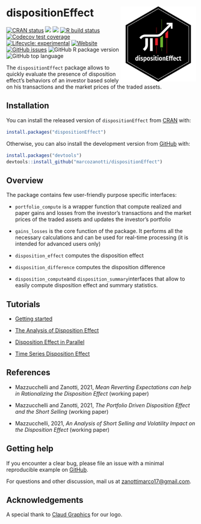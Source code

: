 
<!-- README.md is generated from README.Rmd. Please edit that file -->

# dispositionEffect <a href='https://marcozanotti.github.io/dispositionEffect/index.html'><img src="man/figures/logo.png" align="right" height="200"/></a>

<!-- badges: start -->

[![CRAN
status](https://www.r-pkg.org/badges/version/dispositionEffect)](https://CRAN.R-project.org/package=dispositionEffect)
![](https://cranlogs.r-pkg.org/badges/dispositionEffect?color=brightgreen)
![](http://cranlogs.r-pkg.org/badges/grand-total/dispositionEffect?color=brightgreen)
[![R build
status](https://github.com/marcozanotti/dispositionEffect/workflows/R-CMD-check/badge.svg)](https://github.com/marcozanotti/dispositionEffect/actions)
[![Codecov test
coverage](https://codecov.io/gh/marcozanotti/dispositionEffect/branch/main/graph/badge.svg)](https://codecov.io/gh/marcozanotti/dispositionEffect?branch=master)
[![Lifecycle:
experimental](https://img.shields.io/badge/lifecycle-experimental-orange.svg)](https://lifecycle.r-lib.org/articles/stages.html#experimental)
[![Website](https://img.shields.io/website?down_color=red&down_message=offline&up_color=green&up_message=online&url=https%3A%2F%2Fmarcozanotti.github.io%2FdispositionEffect%2F)](https://marcozanotti.github.io/dispositionEffect/index.html)
[![GitHub
issues](https://img.shields.io/github/issues/marcozanotti/dispositionEffect)](https://github.com/marcozanotti/dispositionEffect/issues)
![GitHub R package
version](https://img.shields.io/github/r-package/v/marcozanotti/dispositionEffect)
![GitHub top
language](https://img.shields.io/github/languages/top/marcozanotti/dispositionEffect)
<!-- badges: end -->

The `dispositionEffect` package allows to quickly evaluate the presence
of disposition effect’s behaviors of an investor based solely on his
transactions and the market prices of the traded assets.

## Installation

You can install the released version of `dispositionEffect` from
[CRAN](https://CRAN.R-project.org) with:

``` r
install.packages("dispositionEffect")
```

Otherwise, you can also install the development version from
[GitHub](https://github.com/) with:

``` r
install.packages("devtools")
devtools::install_github("marcozanotti/dispositionEffect")
```

## Overview

The package contains few user-friendly purpose specific interfaces:

-   `portfolio_compute` is a wrapper function that compute realized and
    paper gains and losses from the investor’s transactions and the
    market prices of the traded assets and updates the investor’s
    portfolio

-   `gains_losses` is the core function of the package. It performs all
    the necessary calculations and can be used for real-time processing
    (it is intended for advanced users only)

-   `disposition_effect` computes the disposition effect

-   `disposition_difference` computes the disposition difference

-   `disposition_compute`and `disposition_summary`interfaces that allow
    to easily compute disposition effect and summary statistics.

## Tutorials

-   [Getting
    started](https://marcozanotti.github.io/dispositionEffect/articles/getting-started.html)

-   [The Analysis of Disposition
    Effect](https://marcozanotti.github.io/dispositionEffect/articles/de-analysis.html)

-   [Disposition Effect in
    Parallel](https://marcozanotti.github.io/dispositionEffect/articles/de-parallel.html)

-   [Time Series Disposition
    Effect](https://marcozanotti.github.io/dispositionEffect/articles/de-timeseries.html)

## References

-   Mazzucchelli and Zanotti, 2021, *Mean Reverting Expectations can
    help in Rationalizing the Disposition Effect* (working paper)

-   Mazzucchelli and Zanotti, 2021, *The Portfolio Driven Disposition
    Effect and the Short Selling* (working paper)

-   Mazzucchelli, 2021, *An Analysis of Short Selling and Volatility
    Impact on the Disposition Effect* (working paper)

## Getting help

If you encounter a clear bug, please file an issue with a minimal
reproducible example on
[GitHub](https://github.com/marcozanotti/dispositionEffect/issues).

For questions and other discussion, mail us at
<zanottimarco17@gmail.com>.

## Acknowledgements

A special thank to [Claud
Graphics](https://www.behance.net/claudiocec3c4f) for our logo.
